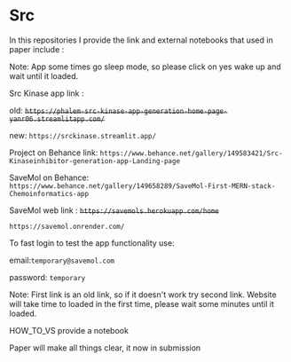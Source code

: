 # Src

In this repositories I provide the link and external notebooks that used in paper include :

Note: App some times go sleep mode, so please click on yes wake up and wait until it loaded.

Src Kinase app link :

old:
~~`https://phalem-src-kinase-app-generation-home-page-yanr06.streamlitapp.com/`~~

new:
`https://srckinase.streamlit.app/`

Project on Behance link:
`https://www.behance.net/gallery/149583421/Src-Kinaseinhibitor-generation-app-Landing-page`

SaveMol on Behance:
`https://www.behance.net/gallery/149658289/SaveMol-First-MERN-stack-Chemoinformatics-app`

SaveMol web link :
~~`https://savemols.herokuapp.com/home`~~

`https://savemol.onrender.com/`

To fast login to test the app functionality use:

email:`temporary@savemol.com`

password: `temporary`

Note: First link is an old link, so if it doesn't work try second link. Website will take time to loaded in the first time, please wait some minutes until it loaded.

HOW_TO_VS provide a notebook

Paper will make all things clear, it now in submission
